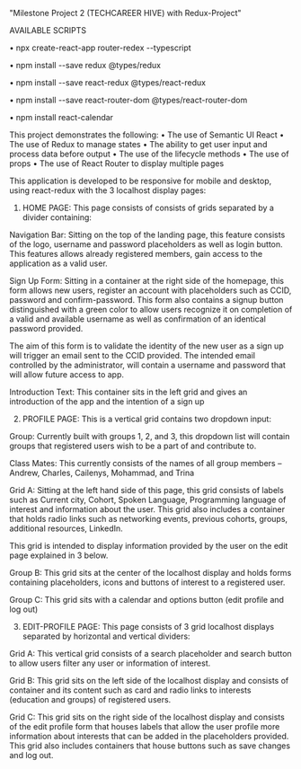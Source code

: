 
"Milestone Project 2 (TECHCAREER HIVE) with Redux-Project"

AVAILABLE SCRIPTS

•	npx create-react-app router-redex --typescript

•	npm install --save redux @types/redux

•	npm install --save react-redux @types/react-redux

•	npm install --save react-router-dom @types/react-router-dom

•	npm install react-calendar

This project demonstrates the following:
•	The use of Semantic UI React
•	The use of Redux to manage states
•	The ability to get user input and process data before output
•	The use of the lifecycle methods
•	The use of props
•	The use of React Router to display multiple pages

This application is developed to be responsive for mobile and desktop, using react-redux with the 3 localhost display pages:

1.	HOME PAGE: This page consists of consists of grids separated by a divider containing:

Navigation Bar: Sitting on the top of the landing page, this feature consists of the logo, username and password placeholders as well as login button. This features allows already registered members, gain access to the application as a valid user.

Sign Up Form: Sitting in a container at the right side of the homepage, this form allows new users, register an account with placeholders such as CCID, password and confirm-password. This form also contains a signup button distinguished with a green color to allow users recognize it on completion of a valid and available username as well as confirmation of an identical password provided.

The aim of this form is to validate the identity of the new user as a sign up will trigger an email sent to the CCID provided. The intended email controlled by the administrator, will contain a username and password that will allow future access to app.

Introduction Text: This container sits in the left grid and gives an introduction of the app and the intention of a sign up


2.	PROFILE PAGE: This is a vertical grid contains two dropdown input:

Group: Currently built with groups 1, 2, and 3, this dropdown list will contain groups that registered users wish to be a part of and contribute to. 

Class Mates: This currently consists of the names of all group members – Andrew, Charles, Cailenys, Mohammad, and Trina

Grid A: Sitting at the left hand side of this page, this grid consists of labels such as Current city, Cohort, Spoken Language, Programming language of interest and information about the user. This grid also includes a container that holds radio links such as networking events, previous cohorts, groups, additional resources, LinkedIn.

This grid is intended to display information provided by the user on the edit page explained in 3 below.

Group B: This grid sits at the center of the localhost display and holds forms containing placeholders, icons and buttons of interest to a registered user.

Group C: This grid sits with a calendar and options button (edit profile and log out)


3.	EDIT-PROFILE PAGE: This page consists of 3 grid localhost displays separated by horizontal and vertical dividers:

Grid A: This vertical grid consists of a search placeholder and search button to allow users filter any user or information of interest.

Grid B: This grid sits on the left side of the localhost display and consists of container and its content such as card and radio links to interests (education and groups) of registered users.

Grid C: This grid sits on the right side of the localhost display and consists of the edit profile form that houses labels that allow the user profile more information about interests that can be added in the placeholders provided. This grid also includes containers that house buttons such as save changes and log out.
